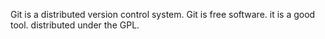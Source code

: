 Git is a distributed version control system.
Git is free software. it is a good tool. distributed under the GPL.
